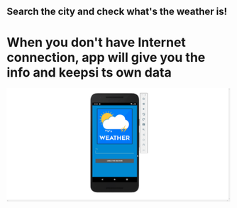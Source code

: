 ## Search the city and check what's the weather is!
# When you don't have Internet connection, app will give you the info and keepsi ts own data
![phone](app/src/main/res/documentation/phone.gif)
